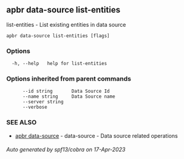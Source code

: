 ## apbr data-source list-entities

list-entities - List existing entities in data source

```
apbr data-source list-entities [flags]
```

### Options

```
  -h, --help   help for list-entities
```

### Options inherited from parent commands

```
      --id string       Data Source Id
      --name string     Data Source name
      --server string   
      --verbose         
```

### SEE ALSO

* [apbr data-source](apbr_data-source.md)	 - data-source - Data source related operations

###### Auto generated by spf13/cobra on 17-Apr-2023
